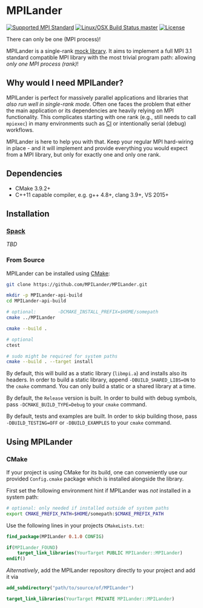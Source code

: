 # MPILander

[![Supported MPI Standard](https://img.shields.io/badge/MPI-3.1-blue.svg)](https://www.mpi-forum.org/docs/)
[![Linux/OSX Build Status master](https://travis-ci.com/MPILander/MPILander.svg?branch=master)](https://travis-ci.com/MPILander/MPILander)
[![License](https://img.shields.io/badge/license-MIT-blue.svg)](https://opensource.org/licenses/MIT)

There can only be one (MPI process)!

MPILander is a single-rank [mock library](https://en.wikipedia.org/wiki/Mock_object).
It aims to implement a full MPI 3.1 standard compatible MPI library with the most trivial program path: allowing *only one MPI process (rank)*!


## Why would I need MPILander?

MPILander is perfect for massively parallel applications and libraries that *also run well in single-rank mode*.
Often one faces the problem that either the main application or its dependencies are heavily relying on MPI functionality.
This complicates starting with one rank (e.g., still needs to call `mpiexec`) in many environments such as [CI](https://en.wikipedia.org/wiki/Continuous_integration) or intentionally serial (debug) workflows.

MPILander is here to help you with that.
Keep your regular MPI hard-wiring in place - and it will implement and provide everything you would expect from a MPI library, but only for exactly one and only one rank.


## Dependencies

* CMake 3.9.2+
* C++11 capable compiler, e.g. g++ 4.8+, clang 3.9+, VS 2015+


## Installation

### [Spack](https://spack.io)

*TBD*

### From Source

MPILander can be installed using [CMake](http://cmake.org/):

```bash
git clone https://github.com/MPILander/MPILander.git

mkdir -p MPILander-api-build
cd MPILander-api-build

# optional:        -DCMAKE_INSTALL_PREFIX=$HOME/somepath
cmake ../MPILander

cmake --build .

# optional
ctest

# sudo might be required for system paths
cmake --build . --target install
```

By default, this will build as a static library (`libmpi.a`) and installs also its headers.
In order to build a static library, append `-DBUILD_SHARED_LIBS=ON` to the `cmake` command.
You can only build a static or a shared library at a time.

By default, the `Release` version is built.
In order to build with debug symbols, pass `-DCMAKE_BUILD_TYPE=Debug` to your `cmake` command.

By default, tests and examples are built.
In order to skip building those, pass `-DBUILD_TESTING=OFF` or `-DBUILD_EXAMPLES` to your `cmake` command.


## Using MPILander

### CMake

If your project is using CMake for its build, one can conveniently use our provided `Config.cmake` package which is installed alongside the library.

First set the following environment hint if MPILander was *not* installed in a system path:

```bash
# optional: only needed if installed outside of system paths
export CMAKE_PREFIX_PATH=$HOME/somepath:$CMAKE_PREFIX_PATH
```

Use the following lines in your projects `CMakeLists.txt`:
```cmake
find_package(MPILander 0.1.0 CONFIG)

if(MPILander_FOUND)
    target_link_libraries(YourTarget PUBLIC MPILander::MPILander)
endif()
```

*Alternatively*, add the MPILander repository directly to your project and add it via

```cmake
add_subdirectory("path/to/source/of/MPILander")

target_link_libraries(YourTarget PRIVATE MPILander::MPILander)
```
